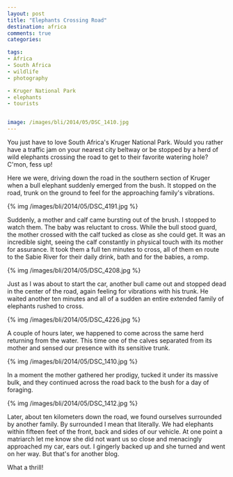 ```yaml
---
layout: post
title: "Elephants Crossing Road"
destination: africa
comments: true
categories:

tags:
- Africa
- South Africa
- wildlife
- photography

- Kruger National Park
- elephants
- tourists


image: /images/bli/2014/05/DSC_1410.jpg
---
```


You just have to love South Africa's Kruger National Park. Would you rather have a traffic jam on your nearest city beltway or be stopped by a herd of wild elephants crossing the road to get to their favorite watering hole? C'mon, fess up!

<!--more-->

Here we were, driving down the road in the southern section of Kruger when a bull elephant suddenly emerged from the bush. It stopped on the road, trunk on the ground to feel for the approaching family's vibrations. 

{% img /images/bli/2014/05/DSC_4191.jpg %}

Suddenly, a mother and calf came bursting out of the brush. I stopped to watch them. The baby was reluctant to cross. While the bull stood guard, the mother crossed with the calf tucked as close as she could get. It was an incredible sight, seeing the calf constantly in physical touch with its mother for assurance. It took them a full ten minutes to cross, all of them en route to the Sabie River for their daily drink, bath and for the babies, a romp.  

{% img /images/bli/2014/05/DSC_4208.jpg %}

Just as I was about to start the car, another bull came out and stopped dead in the center of the road, again feeling for vibrations with his trunk. He waited another ten minutes and all of a sudden an entire extended family of elephants rushed to cross.

{% img /images/bli/2014/05/DSC_4226.jpg %}

A couple of hours later, we happened to come across the same herd returning from the water. This time one of the calves separated from its mother and sensed our presence with its sensitive trunk. 

{% img /images/bli/2014/05/DSC_1410.jpg %}

In a moment the mother gathered her prodigy, tucked it under its massive bulk, and they continued across the road back to the bush for a day of foraging. 

{% img /images/bli/2014/05/DSC_1412.jpg %}

Later, about ten kilometers down the road, we found ourselves surrounded by another family. By surrounded I mean that literally. We had elephants within fifteen feet of the front, back and sides of our vehicle. At one point a matriarch let me know she did not want us so close and menacingly approached my car, ears out. I gingerly backed up and she turned and went on her way. But that's for another blog. 

What a thrill!

